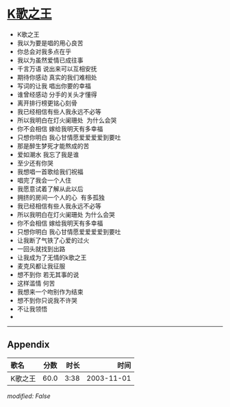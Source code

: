 # [K歌之王](https://music.163.com/song?id=66596)

* K歌之王
* 我以为要是唱的用心良苦
* 你总会对我多点在乎
* 我以为虽然爱情已成往事
* 千言万语 说出来可以互相安抚
* 期待你感动 真实的我们难相处
* 写词的让我 唱出你要的幸福
* 谁曾经感动 分手的关头才懂得
* 离开排行榜更铭心刻骨
* 我已经相信有些人我永远不必等
* 所以我明白在灯火阑珊处  为什么会哭
* 你不会相信 嫁给我明天有多幸福
* 只想你明白 我心甘情愿爱爱爱爱到要吐
* 那是醉生梦死才能熬成的苦
* 爱如潮水 我忘了我是谁
* 至少还有你哭
* 我想唱一首歌给我们祝福
* 唱完了我会一个人住
* 我愿意试着了解从此以后
* 拥挤的房间一个人的心  有多孤独
* 我已经相信有些人我永远不必等
* 所以我明白在灯火阑珊处 为什么会哭
* 你不会相信 嫁给我明天有多幸福
* 只想你明白 我心甘情愿爱爱爱爱到要吐
* 让我断了气铁了心爱的过火
* 一回头就找到出路
* 让我成为了无情的k歌之王
* 麦克风都让我征服
* 想不到你 若无其事的说
* 这样滥情 何苦
* 我想来一个吻别作为结束
* 想不到你只说我不许哭
* 不让我领悟
* 


---

## Appendix

|歌名|分数|时长|时间|
|:---|:---:|---:|---:|
|K歌之王|60.0|3:38|2003-11-01

*modified: False*